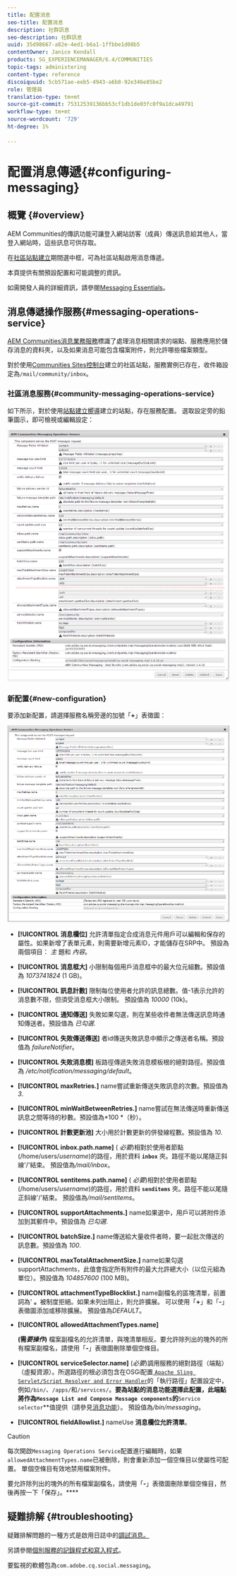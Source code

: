 ```yaml
---
title: 配置消息
seo-title: 配置消息
description: 社群訊息
seo-description: 社群訊息
uuid: 35d98667-a82e-4ed1-b6a1-1ffbbe1d08b5
contentOwner: Janice Kendall
products: SG_EXPERIENCEMANAGER/6.4/COMMUNITIES
topic-tags: administering
content-type: reference
discoiquuid: 5cb571ae-eeb5-4943-a6b8-92e346e85be2
role: 管理員
translation-type: tm+mt
source-git-commit: 75312539136bb53cf1db1de03fc0f9a1dca49791
workflow-type: tm+mt
source-wordcount: '729'
ht-degree: 1%

---
```



# 配置消息傳遞{#configuring-messaging}

## 概覽 {#overview}

AEM Communities的傳訊功能可讓登入網站訪客（成員）傳送訊息給其他人，當登入網站時，這些訊息可供存取。

在[社區站點建立](sites-console.md)期間選中框，可為社區站點啟用消息傳遞。

本頁提供有關預設配置和可能調整的資訊。

如需開發人員的詳細資訊，請參閱[Messaging Essentials](essentials-messaging.md)。

## 消息傳遞操作服務{#messaging-operations-service}

[AEM Communities消息業務服務](http://localhost:4502/system/console/configMgr/com.adobe.cq.social.messaging.client.endpoints.impl.MessagingOperationsServiceImpl)標識了處理消息相關請求的端點、服務應用於儲存消息的資料夾，以及如果消息可能包含檔案附件，則允許哪些檔案類型。

對於使用[Communities Sites控制台](sites-console.md)建立的社區站點，服務實例已存在，收件箱設定為`/mail/community/inbox`。

### 社區消息服務{#community-messaging-operations-service}

如下所示，對於使用[站點建立嚮導](sites-console.md)建立的站點，存在服務配置。 選取設定旁的鉛筆圖示，即可檢視或編輯設定：

![chlimage_1-63](assets/chlimage_1-63.png)

### 新配置{#new-configuration}

要添加新配置，請選擇服務名稱旁邊的加號「**+**」表徵圖：

![chlimage_1-64](assets/chlimage_1-64.png)

* **[!UICONTROL 消息欄位]**
允許清單指定合成消息元件用戶可以編輯和保存的屬性。如果新增了表單元素，則需要新增元素ID，才能儲存在SRP中。 預設為兩個項目： 
*主* 題和 *內容*。

* **[!UICONTROL 消息框大]**
小限制每個用戶消息框中的最大位元組數。預設值為 
*1073741824* (1 GB)。

* **[!UICONTROL 訊息計數]**
限制每位使用者允許的訊息總數。值-1表示允許的消息數不限，但須受消息框大小限制。 預設值為 
*10000* (10k)。

* **[!UICONTROL 通知傳送]**
失敗如果勾選，則在某些收件者無法傳送訊息時通知傳送者。預設值為 
*已勾選*.

* **[!UICONTROL 失敗傳送傳送]**
者id傳送失敗訊息中顯示之傳送者名稱。預設值為 
*failureNotifier*。

* **[!UICONTROL 失敗消息模]**
板路徑傳遞失敗消息模板根的絕對路徑。預設值為 
*/etc/notification/messaging/default*。

* **[!UICONTROL maxRetries.]**
name嘗試重新傳送失敗訊息的次數。預設值為 
*3*.

* **[!UICONTROL minWaitBetweenRetries.]**
name嘗試在無法傳送時重新傳送訊息之間等待的秒數。預設值為*100 *（秒）。

* **[!UICONTROL 計數更新池]**
大小用於計數更新的併發線程數。預設值為 
*10*.

* **[!UICONTROL inbox.path.name]**
(
*必要*)相對於使用者節點(/home/users/*username*)的路徑，用於資料 **`inbox`** 夾。路徑不能以尾隨正斜線&#39;/&#39;結束。 預設值為&#x200B;*/mail/inbox*。

* **[!UICONTROL sentitems.path.name]**
(
*必要*)相對於使用者節點(/home/users/*username*)的路徑，用於資料 **`senditems`** 夾。路徑不能以尾隨正斜線&#39;/&#39;結束。 預設值為&#x200B;*/mail/sentitems*。

* **[!UICONTROL supportAttachments.]**
name如果選中，用戶可以將附件添加到其郵件中。預設值為 
*已勾選*.

* **[!UICONTROL batchSize.]**
name傳送給大量收件者時，要一起批次傳送的訊息數。預設值為 
*100*.

* **[!UICONTROL maxTotalAttachmentSize.]**
name如果勾選supportAttachments，此值會指定所有附件的最大允許總大小（以位元組為單位）。預設值為 
*104857600* (100 MB)。

* **[!UICONTROL attachmentTypeBlocklist.]**
name副檔名的區塊清單，前置詞為&#39;
**。**&#x200B;被制度拒絕。如果未列出阻止，則允許擴展。 可以使用「**+**」和「**-**」表徵圖添加或移除擴展。 預設值為&#x200B;*DEFAULT*。

* **[!UICONTROL allowedAttachmentTypes.name]**

   **(需&#x200B;*要操作*)** 檔案副檔名的允許清單，與塊清單相反。要允許除列出的塊外的所有檔案副檔名，請使用「**-**」表徵圖刪除單個空條目。

* **[!UICONTROL serviceSelector.name]**
(*必要*)調用服務的絕對路徑（端點）（虛擬資源）。所選路徑的根必須包含在OSGi配置[ `Apache Sling Servlet/Script Resolver and Error Handler`](http://localhost:4502/system/console/configMgr/org.apache.sling.servlets.resolver.SlingServletResolver)的「執行路徑」配置設定中，例如`/bin/`、`/apps/`和`/services/`。 **&#x200B;要為站點的消息功能選擇此配置，此端點將作為`Message List and Compose Message components`的&#x200B;**`Service selector`**&#x200B;值提供（請參見[消息功能](configure-messaging.md)）。 預設值為&#x200B;*/bin/messaging*。

* **[!UICONTROL fieldAllowlist.]**
nameUse 
**消息欄位允許清單**。

>[!CAUTION]
>
>每次開啟`Messaging Operations Service`配置進行編輯時，如果`allowedAttachmentTypes.name`已被刪除，則會重新添加一個空條目以使屬性可配置。 單個空條目有效地禁用檔案附件。
>
>要允許除列出的塊外的所有檔案副檔名，請使用「**-**」表徵圖刪除單個空條目，然後再按一下「保存」。****

## 疑難排解 {#troubleshooting}

疑難排解問題的一種方式是啟用日誌中的[調試消息。](../../help/sites-administering/troubleshooting.md)

另請參閱[個別服務的記錄程式和寫入程式](../../help/sites-deploying/configure-logging.md#loggers-and-writers-for-individual-services)。

要監視的軟體包為`com.adobe.cq.social.messaging`。
